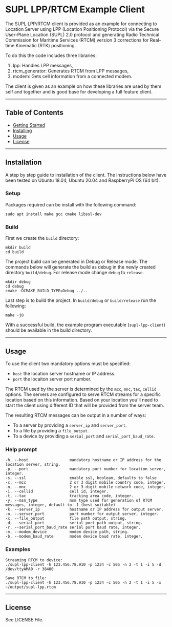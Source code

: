 # SUPL LPP/RTCM Example Client

The SUPL LPP/RTCM client is provided as an example for connecting to Location Server using LPP (Location Positioning Protocol) via the Secure User-Plane Location (SUPL) 2.0 protocol and generating Radio Technical Commission for Maritime Services (RTCM) version 3 corrections for Real-time Kinematic (RTK) positioning.

To do this the code includes three libraries:

1. lpp: Handles LPP messages,
2. rtcm_generator: Generates RTCM from LPP messages,
3. modem: Gets cell information from a connected modem.

The client is given as an example on how these libraries are used by them self and together and is good base for developing a full feature client.

---

## Table of Contents

- [Getting Started](#getting-started)
- [Installing](#installing)
- [Usage](#usage)
- [License](#license)

---

## Installation

A step by step guide to installation of the client. The instructions below have been tested on Ubuntu 18.04, Ubuntu 20.04 and RaspberryPi OS (64 bit).

### Setup

Packages required can be install with the following command:

```console
sudo apt install make gcc cmake libssl-dev
```

### Build

First we create the `build` directory:

```console
mkdir build
cd build
```

The project build can be generated in Debug or Release mode. The commands below will generate the build as debug in the newly created directory `build/debug`. For release mode change `debug` to `release`.

```console
mkdir debug
cd debug
cmake -DCMAKE_BUILD_TYPE=Debug ../..
```

Last step is to build the project. In `build/debug` or `build/release` run the following:

```console
make -j8
```

With a successful build, the example program executable (`supl-lpp-client`) should be available in the build directory.

---

## Usage

To use the client two mandatory options must be specified:

- `host` the location server hostname or IP address.
- `port` the locaiton server port number.

The RTCM used by the server is determined by the `mcc`, `mnc`, `tac`, `cellid` options. The servers are configured to serve RTCM streams for a specific location based on this information. Based on your location you'll need to start the client using different ID that will be provided from the server team.

The resulting RTCM messages can be output in a number of ways:

- To a server by providing a `server_ip` and `server_port`.
- To a file by providing a `file_output`.
- To a device by providing a `serial_port` and `serial_port_baud_rate`.

### Help prompt

```text
-h, --host                  mandatory hostname or IP address for the location server, string.
-p, --port                  mandatory port number for location server, integer.
-s, --ssl                   enable ssl, boolean, defaults to false
-c, --mcc                   2 or 3 digit mobile country code, integer.
-n, --mnc                   2 or 3 digit mobile network code, integer.
-i, --cellid                cell id, integer.
-t, --tac                   tracking area code, integer.
-y, --msm_type              msm type used for generation of RTCM messages, integer, default to -1 (best suitable)
-k, --server_ip             hostname or IP address for output server.
-o, --server_port           port number for output server, integer.
-x, --file_output           file path output, string.
-d, --serial_port           serial port path output, string.
-r, --serial_port_baud_rate serial port baud rate, integer.
-m, --modem_device          modem device path, string.
-b, --modem_baud_rate       modem device baud rate, integer.
```

### Examples

```console
Streaming RTCM to device:
./supl-lpp-client -h 123.456.78.910 -p 1234 -c 505 -n 2 -t 1 -i 5 -d /dev/ttyAMA0 -r 38400

Save RTCM to file:
./supl-lpp-client -h 123.456.78.910 -p 1234 -c 505 -n 2 -t 1 -i 5 -x ~/output/supl-lpp.rtcm
```

---

## License

See LICENSE File.
